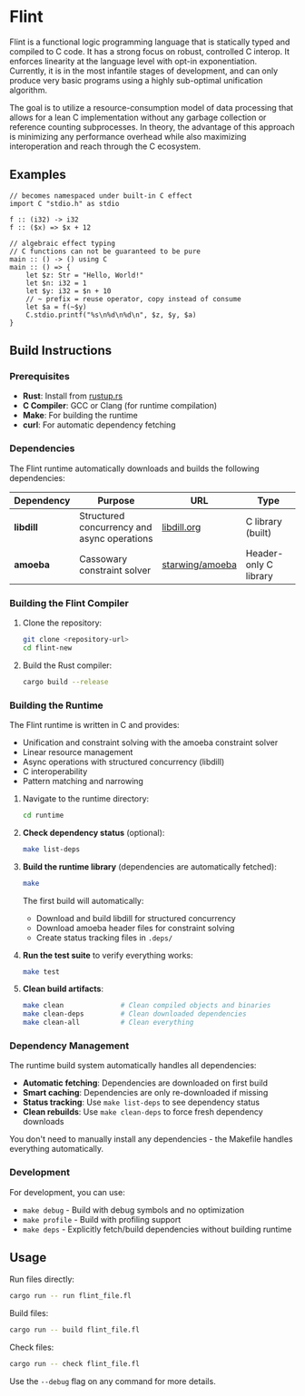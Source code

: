 # Flint

Flint is a functional logic programming language that is statically typed and compiled to C code. It has a strong focus on robust, controlled C interop.
It enforces linearity at the language level with opt-in exponentiation.
Currently, it is in the most infantile stages of development, and can only produce very basic programs using a highly sub-optimal unification algorithm.

The goal is to utilize a resource-consumption model of data processing that allows for a lean C implementation without any garbage collection or reference counting subprocesses. In theory, the advantage of this approach is minimizing any performance overhead while also maximizing interoperation and reach through the C ecosystem.

## Examples

```
// becomes namespaced under built-in C effect
import C "stdio.h" as stdio

f :: (i32) -> i32
f :: ($x) => $x + 12

// algebraic effect typing
// C functions can not be guaranteed to be pure
main :: () -> () using C
main :: () => {
    let $z: Str = "Hello, World!"
    let $n: i32 = 1
    let $y: i32 = $n + 10
    // ~ prefix = reuse operator, copy instead of consume
    let $a = f(~$y)
    C.stdio.printf("%s\n%d\n%d\n", $z, $y, $a)
}
```

## Build Instructions

### Prerequisites

- **Rust**: Install from [rustup.rs](https://rustup.rs/)
- **C Compiler**: GCC or Clang (for runtime compilation)
- **Make**: For building the runtime
- **curl**: For automatic dependency fetching

### Dependencies

The Flint runtime automatically downloads and builds the following dependencies:

| Dependency | Purpose | URL | Type |
|------------|---------|-----|------|
| **libdill** | Structured concurrency and async operations | [libdill.org](http://libdill.org/libdill-2.14.tar.gz) | C library (built) |
| **amoeba** | Cassowary constraint solver | [starwing/amoeba](https://github.com/starwing/amoeba) | Header-only C library |

### Building the Flint Compiler

1. Clone the repository:
   ```bash
   git clone <repository-url>
   cd flint-new
   ```

2. Build the Rust compiler:
   ```bash
   cargo build --release
   ```

### Building the Runtime

The Flint runtime is written in C and provides:
- Unification and constraint solving with the amoeba constraint solver
- Linear resource management  
- Async operations with structured concurrency (libdill)
- C interoperability
- Pattern matching and narrowing

1. Navigate to the runtime directory:
   ```bash
   cd runtime
   ```

2. **Check dependency status** (optional):
   ```bash
   make list-deps
   ```

3. **Build the runtime library** (dependencies are automatically fetched):
   ```bash
   make
   ```
   
   The first build will automatically:
   - Download and build libdill for structured concurrency
   - Download amoeba header files for constraint solving
   - Create status tracking files in `.deps/`

4. **Run the test suite** to verify everything works:
   ```bash
   make test
   ```

5. **Clean build artifacts**:
   ```bash
   make clean              # Clean compiled objects and binaries
   make clean-deps         # Clean downloaded dependencies  
   make clean-all          # Clean everything
   ```

### Dependency Management

The runtime build system automatically handles all dependencies:

- **Automatic fetching**: Dependencies are downloaded on first build
- **Smart caching**: Dependencies are only re-downloaded if missing
- **Status tracking**: Use `make list-deps` to see dependency status
- **Clean rebuilds**: Use `make clean-deps` to force fresh dependency downloads

You don't need to manually install any dependencies - the Makefile handles everything automatically.

### Development

For development, you can use:
- `make debug` - Build with debug symbols and no optimization
- `make profile` - Build with profiling support
- `make deps` - Explicitly fetch/build dependencies without building runtime

## Usage
Run files directly:
```bash
cargo run -- run flint_file.fl
```
Build files:
```bash
cargo run -- build flint_file.fl
```
Check files:
```bash
cargo run -- check flint_file.fl
```
Use the `--debug` flag on any command for more details.